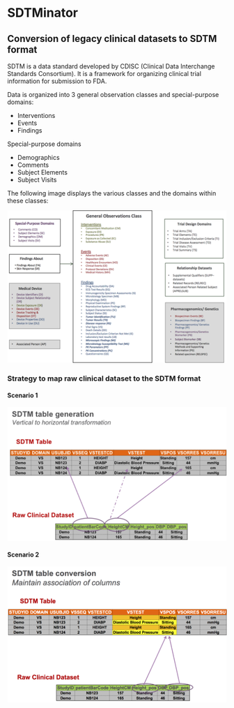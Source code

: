 # SDTMinator
## Conversion of legacy clinical datasets to SDTM format

SDTM is a data standard developed by CDISC (Clinical Data Interchange Standards Consortium). It is a framework for organizing clinical trial information for submission to FDA. 

Data is organized into 3 general observation classes and special-purpose domains:
	
*	Interventions
*	Events
*	Findings

Special-purpose domains
*	Demographics
*	Comments
*	Subject Elements
*	Subject Visits

The following image displays the various classes and the domains within these classes:

![Alt text](/sdtm_domains.png?raw=true "Title")


###	Strategy to map raw clinical dataset to the SDTM format
####	Scenario 1
![Alt text](/certical_to_horizontal.png?raw=true "Title")

####	Scenario 2

![Alt text](/maintain_association_of_columns.png?raw=true "Title")


